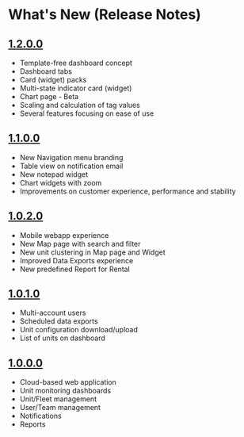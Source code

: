 # What's New \(Release Notes\)

## [1.2.0.0](articles/1.2.0.0/)

* Template-free dashboard concept
* Dashboard tabs
* Card \(widget\) packs
* Multi-state indicator card \(widget\)
* Chart page - Beta
* Scaling and calculation of tag values
* Several features focusing on ease of use 

## [1.1.0.0](articles/1.1.0.0/)

* New Navigation menu branding
* Table view on notification email
* New notepad widget
* Chart widgets with zoom
* Improvements on customer experience, performance and stability

## [1.0.2.0](articles/1.0.2.0/)

* Mobile webapp experience
* New Map page with search and filter
* New unit clustering in Map page and Widget
* Improved Data Exports experience
* New predefined Report for Rental 

## [1.0.1.0](articles/1.0.1.0/)

* Multi-account users
* Scheduled data exports
* Unit configuration download/upload
* List of units on dashboard

## [1.0.0.0](articles/1.0.0.0/)

* Cloud-based web application
* Unit monitoring dashboards
* Unit/Fleet management
* User/Team management
* Notifications
* Reports



